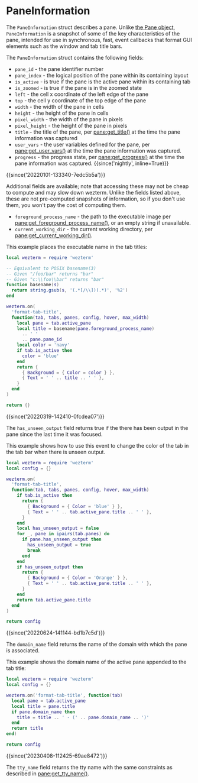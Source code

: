 # PaneInformation

The `PaneInformation` struct describes a pane.  Unlike [the Pane
object](pane/index.md), `PaneInformation` is a snapshot of some of
the key characteristics of the pane, intended for use in synchronous, fast,
event callbacks that format GUI elements such as the window and tab title bars.

The `PaneInformation` struct contains the following fields:

* `pane_id` - the pane identifier number
* `pane_index` - the logical position of the pane within its containing layout
* `is_active` - is true if the pane is the active pane within its containing tab
* `is_zoomed` - is true if the pane is in the zoomed state
* `left` - the cell x coordinate of the left edge of the pane
* `top` - the cell y coordinate of the top edge of the pane
* `width` - the width of the pane in cells
* `height` - the height of the pane in cells
* `pixel_width` - the width of the pane in pixels
* `pixel_height` - the height of the pane in pixels
* `title` - the title of the pane, per [pane:get_title()](pane/get_title.md) at the time the pane information was captured
* `user_vars` - the user variables defined for the pane, per [pane:get_user_vars()](pane/get_user_vars.md) at the time the pane information was captured.
* `progress` - the progress state, per [pane:get_progress()](pane/get_progress.md) at the time the pane information was captured. {{since('nightly', inline=True)}}

{{since('20220101-133340-7edc5b5a')}}

Additional fields are available; note that accessing these may not be cheap to
compute and may slow down wezterm.  Unlike the fields listed above, these are
not pre-computed snapshots of information, so if you don't use them, you won't
pay the cost of computing them.

* `foreground_process_name` - the path to the executable image per [pane:get_foreground_process_name()](pane/get_foreground_process_name.md), or an empty string if unavailable.
* `current_working_dir` - the current working directory, per [pane:get_current_working_dir()](pane/get_current_working_dir.md). 

This example places the executable name in the tab titles:

```lua
local wezterm = require 'wezterm'

-- Equivalent to POSIX basename(3)
-- Given "/foo/bar" returns "bar"
-- Given "c:\\foo\\bar" returns "bar"
function basename(s)
  return string.gsub(s, '(.*[/\\])(.*)', '%2')
end

wezterm.on(
  'format-tab-title',
  function(tab, tabs, panes, config, hover, max_width)
    local pane = tab.active_pane
    local title = basename(pane.foreground_process_name)
      .. ' '
      .. pane.pane_id
    local color = 'navy'
    if tab.is_active then
      color = 'blue'
    end
    return {
      { Background = { Color = color } },
      { Text = ' ' .. title .. ' ' },
    }
  end
)

return {}
```

{{since('20220319-142410-0fcdea07')}}

The `has_unseen_output` field returns true if the there has been output
in the pane since the last time it was focused.

This example shows how to use this event to change the color of the
tab in the tab bar when there is unseen output.

```lua
local wezterm = require 'wezterm'
local config = {}

wezterm.on(
  'format-tab-title',
  function(tab, tabs, panes, config, hover, max_width)
    if tab.is_active then
      return {
        { Background = { Color = 'blue' } },
        { Text = ' ' .. tab.active_pane.title .. ' ' },
      }
    end
    local has_unseen_output = false
    for _, pane in ipairs(tab.panes) do
      if pane.has_unseen_output then
        has_unseen_output = true
        break
      end
    end
    if has_unseen_output then
      return {
        { Background = { Color = 'Orange' } },
        { Text = ' ' .. tab.active_pane.title .. ' ' },
      }
    end
    return tab.active_pane.title
  end
)

return config
```

{{since('20220624-141144-bd1b7c5d')}}

The `domain_name` field returns the name of the domain with which the pane is associated.

This example shows the domain name of the active pane appended to the tab title:

```lua
local wezterm = require 'wezterm'
local config = {}

wezterm.on('format-tab-title', function(tab)
  local pane = tab.active_pane
  local title = pane.title
  if pane.domain_name then
    title = title .. ' - (' .. pane.domain_name .. ')'
  end
  return title
end)

return config
```

{{since('20230408-112425-69ae8472')}}

The `tty_name` field returns the tty name with the same constraints as described
in [pane:get_tty_name()](pane/get_tty_name.md).
